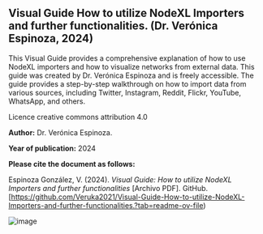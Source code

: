 ## **Visual Guide How to utilize NodeXL Importers and further functionalities. (Dr. Verónica Espinoza, 2024)**

This Visual Guide provides a comprehensive explanation of how to use NodeXL importers and how to visualize networks from external data. This guide was created by Dr. Verónica Espinoza and is freely accessible. The guide provides a step-by-step walkthrough on how to import data from various sources, including Twitter, Instagram, Reddit, Flickr, YouTube, WhatsApp, and others.

Licence creative commons attribution 4.0

**Author:** Dr. Verónica Espinoza.

**Year of publication:** 2024

**Please cite the document as follows:**

Espinoza González, V. (2024). *Visual Guide: How to utilize NodeXL Importers and further functionalities* [Archivo PDF]. GitHub. [https://github.com/Veruka2021/Visual-Guide-How-to-utilize-NodeXL-Importers-and-further-functionalities.?tab=readme-ov-file)



![image](https://github.com/Veruka2021/IMAGES/blob/main/Visual%20Guide%20How%20to%20utilize%20NodeXL%20Importers%20and%20further%20functionalities.%20(png).png)
